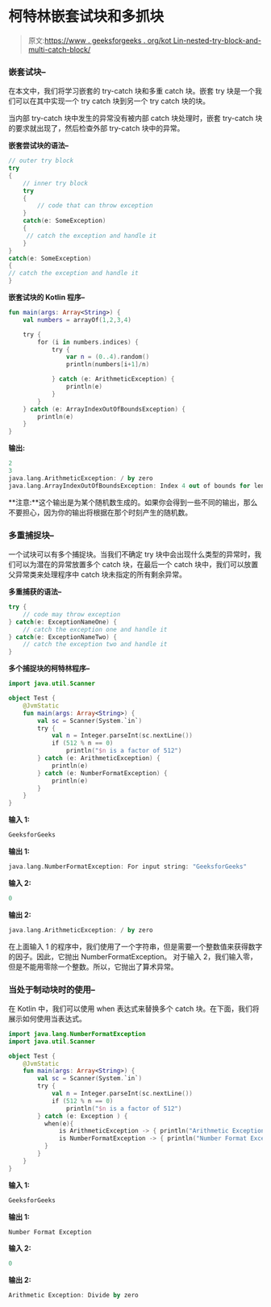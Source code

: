 # 柯特林嵌套试块和多抓块

> 原文:[https://www . geeksforgeeks . org/kot Lin-nested-try-block-and-multi-catch-block/](https://www.geeksforgeeks.org/kotlin-nested-try-block-and-multiple-catch-block/)

### 嵌套试块–

在本文中，我们将学习嵌套的 try-catch 块和多重 catch 块。嵌套 try 块是一个我们可以在其中实现一个 try catch 块到另一个 try catch 块的块。

当内部 try-catch 块中发生的异常没有被内部 catch 块处理时，嵌套 try-catch 块的要求就出现了，然后检查外部 try-catch 块中的异常。

**嵌套尝试块的语法–**

```kt
// outer try block
try    
{    
    // inner try block   
    try    
    {    
        // code that can throw exception   
    }    
    catch(e: SomeException)    
    {    
     // catch the exception and handle it
    }    
}    
catch(e: SomeException)    
{    
// catch the exception and handle it
}    

```

**嵌套试块的 Kotlin 程序–**

```kt
fun main(args: Array<String>) {
    val numbers = arrayOf(1,2,3,4)

    try {
        for (i in numbers.indices) {
            try {
                var n = (0..4).random()
                println(numbers[i+1]/n)

            } catch (e: ArithmeticException) {
                println(e)
            }
        }
    } catch (e: ArrayIndexOutOfBoundsException) {
        println(e)
    }
}
```

**输出:**

```kt
2
3
java.lang.ArithmeticException: / by zero
java.lang.ArrayIndexOutOfBoundsException: Index 4 out of bounds for length 4

```

**注意:**这个输出是为某个随机数生成的。如果你会得到一些不同的输出，那么不要担心，因为你的输出将根据在那个时刻产生的随机数。

### 多重捕捉块–

一个试块可以有多个捕捉块。当我们不确定 try 块中会出现什么类型的异常时，我们可以为潜在的异常放置多个 catch 块，在最后一个 catch 块中，我们可以放置父异常类来处理程序中 catch 块未指定的所有剩余异常。

**多重捕获的语法–**

```kt
try {
    // code may throw exception
} catch(e: ExceptionNameOne) {
    // catch the exception one and handle it
} catch(e: ExceptionNameTwo) {
    // catch the exception two and handle it
}

```

**多个捕捉块的柯特林程序–**

```kt
import java.util.Scanner

object Test {
    @JvmStatic
    fun main(args: Array<String>) {
        val sc = Scanner(System.`in`)
        try {
            val n = Integer.parseInt(sc.nextLine())
            if (512 % n == 0)
                println("$n is a factor of 512")
        } catch (e: ArithmeticException) {
            println(e)
        } catch (e: NumberFormatException) {
            println(e)
        }
    }
}
```

**输入 1:**

```kt
GeeksforGeeks
```

**输出 1:**

```kt
java.lang.NumberFormatException: For input string: "GeeksforGeeks"
```

**输入 2:**

```kt
0
```

**输出 2:**

```kt
java.lang.ArithmeticException: / by zero
```

在上面输入 1 的程序中，我们使用了一个字符串，但是需要一个整数值来获得数字的因子。因此，它抛出 NumberFormatException。
对于输入 2，我们输入零，但是不能用零除一个整数。所以，它抛出了算术异常。

### 当处于制动块时的使用–

在 Kotlin 中，我们可以使用 when 表达式来替换多个 catch 块。在下面，我们将展示如何使用当表达式。

```kt
import java.lang.NumberFormatException
import java.util.Scanner

object Test {
    @JvmStatic
    fun main(args: Array<String>) {
        val sc = Scanner(System.`in`)
        try {
            val n = Integer.parseInt(sc.nextLine())
            if (512 % n == 0)
                println("$n is a factor of 512")
        } catch (e: Exception ) {
          when(e){
              is ArithmeticException -> { println("Arithmetic Exception: Divide by zero") }
              is NumberFormatException -> { println("Number Format Exception ") }
          }
        }
    }
}
```

**输入 1:**

```kt
GeeksforGeeks
```

**输出 1:**

```kt
Number Format Exception 
```

**输入 2:**

```kt
0
```

**输出 2:**

```kt
Arithmetic Exception: Divide by zero
```